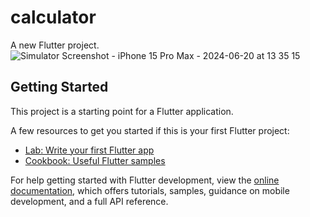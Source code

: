 # calculator

A new Flutter project.
![Simulator Screenshot - iPhone 15 Pro Max - 2024-06-20 at 13 35 15](https://github.com/Brenda309/calculator/assets/72613775/43abbcb0-9c08-4198-ad57-765029708aa4)

## Getting Started

This project is a starting point for a Flutter application.

A few resources to get you started if this is your first Flutter project:

- [Lab: Write your first Flutter app](https://docs.flutter.dev/get-started/codelab)
- [Cookbook: Useful Flutter samples](https://docs.flutter.dev/cookbook)

For help getting started with Flutter development, view the
[online documentation](https://docs.flutter.dev/), which offers tutorials,
samples, guidance on mobile development, and a full API reference.
